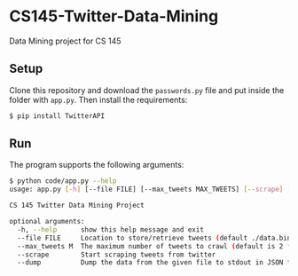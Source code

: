 # CS145-Twitter-Data-Mining
Data Mining project for CS 145

## Setup

Clone this repository and download the `passwords.py` file and put inside the folder with `app.py`. Then install the requirements:

```bash
$ pip install TwitterAPI
```

## Run

The program supports the following arguments:

```bash
$ python code/app.py --help
usage: app.py [-h] [--file FILE] [--max_tweets MAX_TWEETS] [--scrape] [--dump]

CS 145 Twitter Data Mining Project

optional arguments:
  -h, --help      show this help message and exit
  --file FILE     Location to store/retrieve tweets (default ./data.bin)
  --max_tweets M  The maximum number of tweets to crawl (default is 2 ** 63 - 1)
  --scrape        Start scraping tweets from twitter
  --dump          Dump the data from the given file to stdout in JSON format
```
